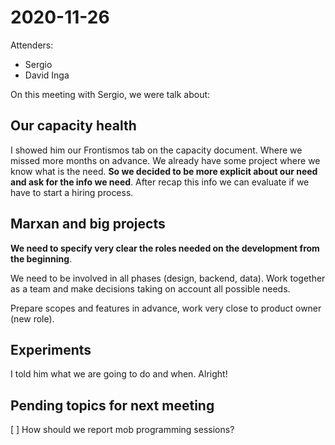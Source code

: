 # 2020-11-26

Attenders: 

- Sergio
- David Inga

On this meeting with Sergio, we were talk about:

## Our capacity health

I showed him our Frontismos tab on the capacity document. Where we missed more months on advance. We already have some project where we know what is the need. **So we decided to be more explicit about our need and ask for the info we need**. After recap this info we can evaluate if we have to start a hiring process.
 
## Marxan and big projects

**We need to specify very clear the roles needed on the development from the beginning**.

We need to be involved in all phases (design, backend, data). Work together as a team and make decisions taking on account all possible needs.

Prepare scopes and features in advance, work very close to product owner (new role).

## Experiments

I told him what we are going to do and when. Alright!


## Pending topics for next meeting

[ ] How should we report mob programming sessions?
